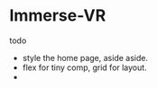 # Immerse-VR
  

  todo
  - style the home page, aside aside.
  - flex for tiny comp, grid for layout.
  - 